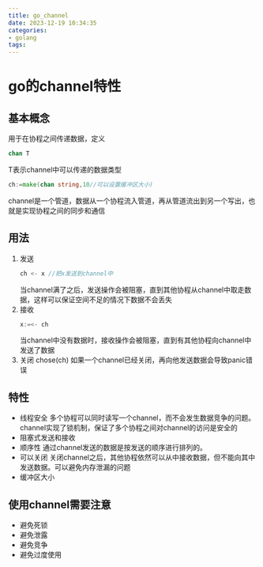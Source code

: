 ```yaml
---
title: go_channel
date: 2023-12-19 10:34:35
categories:
- golang
tags:
---
```

# go的channel特性
## 基本概念
用于在协程之间传递数据，定义
```go
chan T
```
T表示channel中可以传递的数据类型
```go
ch:=make(chan string,10//可以设置缓冲区大小)
```
channel是一个管道，数据从一个协程流入管道，再从管道流出到另一个写出，也就是实现协程之间的同步和通信
## 用法
1. 发送
	```go
	ch <- x //把x发送到channel中
	```
	当channel满了之后，发送操作会被阻塞，直到其他协程从channel中取走数据，这样可以保证空间不足的情况下数据不会丢失
2. 接收
	```go
	x:=<- ch
	```
	当channel中没有数据时，接收操作会被阻塞，直到有其他协程向channel中发送了数据
3. 关闭
	chose(ch)
	如果一个channel已经关闭，再向他发送数据会导致panic错误

## 特性
* 线程安全
	多个协程可以同时读写一个channel，而不会发生数据竞争的问题。channel实现了锁机制，保证了多个协程之间对channel的访问是安全的
* 阻塞式发送和接收
* 顺序性
	通过channel发送的数据是按发送的顺序进行排列的。
* 可以关闭
	关闭channel之后，其他协程依然可以从中接收数据，但不能向其中发送数据。可以避免内存泄漏的问题
* 缓冲区大小
## 使用channel需要注意
* 避免死锁
* 避免泄露
* 避免竞争
* 避免过度使用